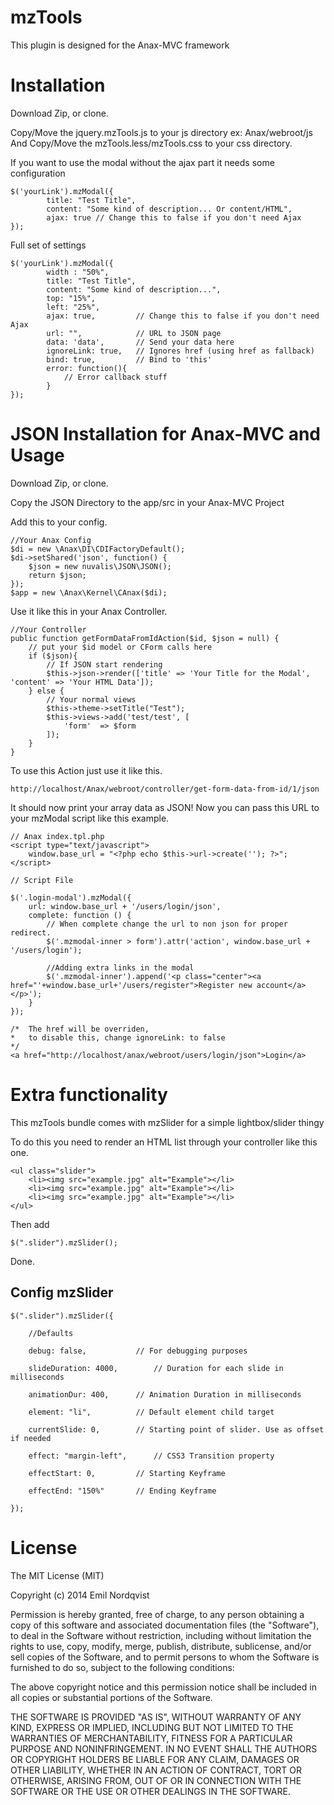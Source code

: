 mzTools
===========================================
This plugin is designed for the Anax-MVC framework

Installation
===========================================

Download Zip, or clone.

Copy/Move the jquery.mzTools.js to your js directory ex: Anax/webroot/js
And Copy/Move the mzTools.less/mzTools.css to your css directory.

If you want to use the modal without the ajax part it needs some configuration

    $('yourLink').mzModal({
            title: "Test Title",
            content: "Some kind of description... Or content/HTML",
            ajax: true // Change this to false if you don't need Ajax
    });
   
Full set of settings

    $('yourLink').mzModal({
            width : "50%",
            title: "Test Title",
            content: "Some kind of description...",
            top: "15%",
            left: "25%",
            ajax: true,         // Change this to false if you don't need Ajax
            url: "",            // URL to JSON page
            data: 'data',       // Send your data here
            ignoreLink: true,   // Ignores href (using href as fallback)
            bind: true,         // Bind to 'this'
            error: function(){
                // Error callback stuff
            }
    });

JSON Installation for Anax-MVC and Usage
===========================================

Download Zip, or clone.

Copy the JSON Directory to the app/src in your Anax-MVC Project

Add this to your config.
    
    //Your Anax Config
    $di = new \Anax\DI\CDIFactoryDefault();
    $di->setShared('json', function() {
        $json = new nuvalis\JSON\JSON();
        return $json;
    });
    $app = new \Anax\Kernel\CAnax($di);

Use it like this in your Anax Controller.

    //Your Controller
    public function getFormDataFromIdAction($id, $json = null) {
        // put your $id model or CForm calls here
        if ($json){
            // If JSON start rendering
            $this->json->render(['title' => 'Your Title for the Modal', 'content' => 'Your HTML Data']);
        } else {
            // Your normal views
            $this->theme->setTitle("Test");
            $this->views->add('test/test', [
                'form'  => $form
            ]);
        }
    }

To use this Action just use it like this.
    
    http://localhost/Anax/webroot/controller/get-form-data-from-id/1/json

It should now print your array data as JSON! Now you can pass this URL to your mzModal script like this example.

    // Anax index.tpl.php
    <script type="text/javascript">
        window.base_url = "<?php echo $this->url->create(''); ?>";
    </script>
    
    // Script File
    
    $('.login-modal').mzModal({
        url: window.base_url + '/users/login/json',
        complete: function () {
            // When complete change the url to non json for proper redirect.
            $('.mzmodal-inner > form').attr('action', window.base_url + '/users/login');
    
            //Adding extra links in the modal
            $('.mzmodal-inner').append('<p class="center"><a href="'+window.base_url+'/users/register">Register new account</a></p>');
        }
    });
    
    /*  The href will be overriden, 
    *   to disable this, change ignoreLink: to false 
    */
    <a href="http://localhost/anax/webroot/users/login/json">Login</a>

Extra functionality
===================

This mzTools bundle comes with mzSlider for a simple lightbox/slider thingy

To do this you need to render an HTML list through your controller like this one.

    <ul class="slider">
        <li><img src="example.jpg" alt="Example"></li>
        <li><img src="example.jpg" alt="Example"></li>
        <li><img src="example.jpg" alt="Example"></li>
    </ul>

Then add

    $(".slider").mzSlider();

Done.

Config mzSlider
---------------

    $(".slider").mzSlider({
    
        //Defaults
    
        debug: false,           // For debugging purposes
    
        slideDuration: 4000,        // Duration for each slide in milliseconds
    
        animationDur: 400,      // Animation Duration in milliseconds
    
        element: "li",          // Default element child target
    
        currentSlide: 0,        // Starting point of slider. Use as offset if needed
    
        effect: "margin-left",      // CSS3 Transition property 
    
        effectStart: 0,         // Starting Keyframe
    
        effectEnd: "150%"       // Ending Keyframe
    
    });

License
==========
The MIT License (MIT)

Copyright (c) 2014 Emil Nordqvist

Permission is hereby granted, free of charge, to any person obtaining a copy
of this software and associated documentation files (the "Software"), to deal
in the Software without restriction, including without limitation the rights
to use, copy, modify, merge, publish, distribute, sublicense, and/or sell
copies of the Software, and to permit persons to whom the Software is
furnished to do so, subject to the following conditions:

The above copyright notice and this permission notice shall be included in
all copies or substantial portions of the Software.

THE SOFTWARE IS PROVIDED "AS IS", WITHOUT WARRANTY OF ANY KIND, EXPRESS OR
IMPLIED, INCLUDING BUT NOT LIMITED TO THE WARRANTIES OF MERCHANTABILITY,
FITNESS FOR A PARTICULAR PURPOSE AND NONINFRINGEMENT. IN NO EVENT SHALL THE
AUTHORS OR COPYRIGHT HOLDERS BE LIABLE FOR ANY CLAIM, DAMAGES OR OTHER
LIABILITY, WHETHER IN AN ACTION OF CONTRACT, TORT OR OTHERWISE, ARISING FROM,
OUT OF OR IN CONNECTION WITH THE SOFTWARE OR THE USE OR OTHER DEALINGS IN
THE SOFTWARE.